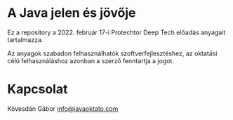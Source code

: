 # A Java jelen és jövője

Ez a repository a 2022. február 17-i Protechtor Deep Tech előadás anyagait tartalmazza.

Az anyagok szabadon felhasználhatók szoftverfejlesztéshez,
az oktatási célú felhasználáshoz azonban a szerző fenntartja a jogot.

# Kapcsolat

Kövesdán Gábor <info@javaoktato.com>